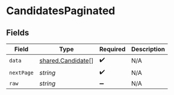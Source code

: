 # CandidatesPaginated


## Fields

| Field                                                  | Type                                                   | Required                                               | Description                                            |
| ------------------------------------------------------ | ------------------------------------------------------ | ------------------------------------------------------ | ------------------------------------------------------ |
| `data`                                                 | [shared.Candidate](../../models/shared/candidate.md)[] | :heavy_check_mark:                                     | N/A                                                    |
| `nextPage`                                             | *string*                                               | :heavy_check_mark:                                     | N/A                                                    |
| `raw`                                                  | *string*                                               | :heavy_minus_sign:                                     | N/A                                                    |
